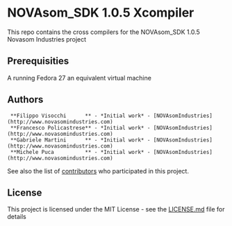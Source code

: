 # NOVAsom_SDK 1.0.5 Xcompiler
This repo contains the cross compilers for the NOVAsom_SDK 1.0.5 Novasom Industries 
project

## Prerequisities
A running Fedora 27 an equivalent virtual machine
## Authors
```
 **Filippo Visocchi      ** - *Initial work* - [NOVAsomIndustries](http://www.novasomindustries.com)
 **Francesco Policastrese** - *Initial work* - [NOVAsomIndustries](http://www.novasomindustries.com)
 **Gabriele Martini      ** - *Initial work* - [NOVAsomIndustries](http://www.novasomindustries.com)
 **Michele Puca          ** - *Initial work* - [NOVAsomIndustries](http://www.novasomindustries.com)
```
See also the list of [contributors](https://gitlab.com/NovasomIndustries/Doc/contributors) who participated in this project.

## License

This project is licensed under the MIT License - see the [LICENSE.md](LICENSE.md) file for details
